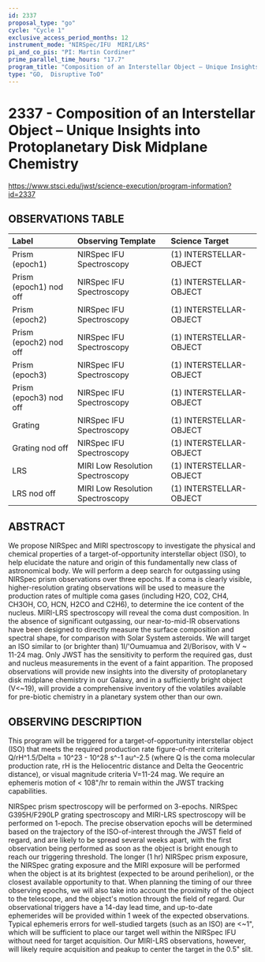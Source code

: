 ```yaml
---
id: 2337
proposal_type: "go"
cycle: "Cycle 1"
exclusive_access_period_months: 12
instrument_mode: "NIRSpec/IFU  MIRI/LRS"
pi_and_co_pis: "PI: Martin Cordiner"
prime_parallel_time_hours: "17.7"
program_title: "Composition of an Interstellar Object – Unique Insights into Protoplanetary Disk Midplane Chemistry"
type: "GO,  Disruptive ToO"
---
```

# 2337 - Composition of an Interstellar Object – Unique Insights into Protoplanetary Disk Midplane Chemistry
https://www.stsci.edu/jwst/science-execution/program-information?id=2337
## OBSERVATIONS TABLE
| Label                  | Observing Template           | Science Target                |
| :--------------------- | :--------------------------- | :---------------------------- |
| Prism (epoch1)         | NIRSpec IFU Spectroscopy     | (1) INTERSTELLAR-OBJECT       |
| Prism (epoch1) nod off | NIRSpec IFU Spectroscopy     | (1) INTERSTELLAR-OBJECT       |
| Prism (epoch2)         | NIRSpec IFU Spectroscopy     | (1) INTERSTELLAR-OBJECT       |
| Prism (epoch2) nod off | NIRSpec IFU Spectroscopy     | (1) INTERSTELLAR-OBJECT       |
| Prism (epoch3)         | NIRSpec IFU Spectroscopy     | (1) INTERSTELLAR-OBJECT       |
| Prism (epoch3) nod off | NIRSpec IFU Spectroscopy     | (1) INTERSTELLAR-OBJECT       |
| Grating                | NIRSpec IFU Spectroscopy     | (1) INTERSTELLAR-OBJECT       |
| Grating nod off        | NIRSpec IFU Spectroscopy     | (1) INTERSTELLAR-OBJECT       |
| LRS                    | MIRI Low Resolution Spectroscopy | (1) INTERSTELLAR-OBJECT       |
| LRS nod off            | MIRI Low Resolution Spectroscopy | (1) INTERSTELLAR-OBJECT       |

## ABSTRACT

We propose NIRSpec and MIRI spectroscopy to investigate the physical and chemical properties of a target-of-opportunity interstellar object (ISO), to help elucidate the nature and origin of this fundamentally new class of astronomical body. We will perform a deep search for outgassing using NIRSpec prism observations over three epochs. If a coma is clearly visible, higher-resolution grating observations will be used to measure the production rates of multiple coma gases (including H2O, CO2, CH4, CH3OH, CO, HCN, H2CO and C2H6), to determine the ice content of the nucleus. MIRI-LRS spectroscopy will reveal the coma dust composition. In the absence of significant outgassing, our near-to-mid-IR observations have been designed to directly measure the surface composition and spectral shape, for comparison with Solar System asteroids. We will target an ISO similar to (or brighter than) 1I/'Oumuamua and 2I/Borisov, with V ~ 11-24 mag. Only JWST has the sensitivity to perform the required gas, dust and nucleus measurements in the event of a faint apparition. The proposed observations will provide new insights into the diversity of protoplanetary disk midplane chemistry in our Galaxy, and in a sufficiently bright object (V<~19), will provide a comprehensive inventory of the volatiles available for pre-biotic chemistry in a planetary system other than our own.

## OBSERVING DESCRIPTION

This program will be triggered for a target-of-opportunity interstellar object (ISO) that meets the required production rate figure-of-merit criteria Q/rH^1.5/Delta = 10^23 - 10^28 s^-1 au^-2.5 (where Q is the coma molecular production rate, rH is the Heliocentric distance and Delta the Geocentric distance), or visual magnitude criteria V=11-24 mag. We require an ephemeris motion of < 108"/hr to remain within the JWST tracking capabilities.

NIRSpec prism spectroscopy will be performed on 3-epochs. NIRSpec G395H/F290LP grating spectroscopy and MIRI-LRS spectroscopy will be performed on 1-epoch. The precise observation epochs will be determined based on the trajectory of the ISO-of-interest through the JWST field of regard, and are likely to be spread several weeks apart, with the first observation being performed as soon as the object is bright enough to reach our triggering threshold. The longer (1 hr) NIRSpec prism exposure, the NIRSpec grating exposure and the MIRI exposure will be performed when the object is at its brightest (expected to be around perihelion), or the closest available opportunity to that. When planning the timing of our three observing epochs, we will also take into account the proximity of the object to the telescope, and the object's motion through the field of regard.
Our observational triggers have a 14-day lead time, and up-to-date ephemerides will be provided within 1 week of the expected observations. Typical ephemeris errors for well-studied targets (such as an ISO) are <~1", which will be sufficient to place our target well within the NIRSpec IFU without need for target acquisition. Our MIRI-LRS observations, however, will likely require acquisition and peakup to center the target in the 0.5" slit.